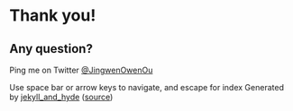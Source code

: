 # Thank you!

## Any question?

Ping me on Twitter [@JingwenOwenOu][1]


<div class="footer">
	<span class="left">Use space bar or arrow keys to navigate, and escape for index</span>
	<span class="right">Generated by <a href="https://github.com/jingweno/jekyll_and_hyde">jekyll_and_hyde</a> (<a href="https://github.com/jingweno/jekyll_and_hyde_demo">source</a>)</span>
</div>

[1]: http://twitter.com/JingwenOwenOu